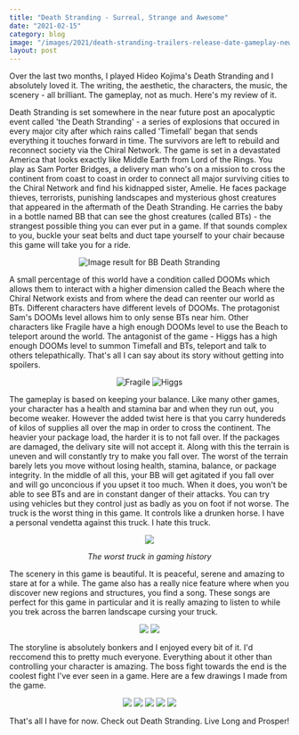 ```yaml
---
title: "Death Stranding - Surreal, Strange and Awesome"
date: "2021-02-15"
category: blog
image: "/images/2021/death-stranding-trailers-release-date-gameplay-news.jpg"+
layout: post
---
```


Over the last two months, I played Hideo Kojima's Death Stranding and I absolutely loved it. The writing, the aesthetic, the characters, the music, the scenery - all brilliant. The gameplay, not as much. Here's my review of it.

Death Stranding is set somewhere in the near future post an apocalyptic event called 'the Death Stranding' - a series of explosions that occured in every major city after which rains called 'Timefall' began that sends everything it touches forward in time. The survivors are left to rebuild and reconnect society via the Chiral Network. The game is set in a devastated America that looks exactly like Middle Earth from Lord of the Rings. You play as Sam Porter Bridges, a delivery man who's on a mission to cross the continent from coast to coast in order to connect all major surviving cities to the Chiral Network and find his kidnapped sister, Amelie. He faces package thieves, terrorists, punishing landscapes and mysterious ghost creatures that appeared in the aftermath of the Death Stranding. He carries the baby in a bottle named BB that can see the ghost creatures (called BTs) - the strangest possible thing you can ever put in a game. If that sounds complex to you, buckle your seat belts and duct tape yourself to your chair because this game will take you for a ride.

<p align="center">
<img src='/images/2021/j9vkt9atc3z31.jpg' alt='Image result for BB Death Stranding'>
</p>

A small percentage of this world have a condition called DOOMs which allows them to interact with a higher dimension called the Beach where the Chiral Network exists and from where the dead can reenter our world as BTs. Different characters have different levels of DOOMs. The protagonist Sam's DOOMs level allows him to only sense BTs near him. Other characters like Fragile have a high enough DOOMs level to use the Beach to teleport around the world. The antagonist of the game - Higgs has a high enough DOOMs level to summon Timefall and BTs, teleport and talk to others telepathically. That's all I can say about its story without getting into spoilers.

<p align="center">
<img src='/images/2021/3601611-ds-episode0200001.jpg' alt='Fragile'>
    
<img src='/images/2021/01-11-2019-death-stranding-higgs-boss.jpg' alt='Higgs'>
</p>

The gameplay is based on keeping your balance. Like many other games, your character has a health and stamina bar and when they run out, you become weaker. However the added twist here is that you carry hundereds of kilos of supplies all over the map in order to cross the continent. The heavier your package load, the harder it is to not fall over. If the packages are damaged, the delivary site will not accept it. Along with this the terrain is uneven and will constantly try to make you fall over. The worst of the terrain barely lets you move without losing health, stamina, balance, or package integrity. In the middle of all this, your BB will get agitated if you fall over and will go unconcious if you upset it too much. When it does, you won't be able to see BTs and are in constant danger of their attacks. You can try using vehicles but they control just as badly as you on foot if not worse. The truck is the worst thing in this game. It controls like a drunken horse. I have a personal vendetta against this truck. I hate this truck.

<p align="center">
<img src='/images/2021/9397a-deathstrandingtgsgameplay.png'>
</p>

<p align="center"><i>The worst truck in gaming history</i></p>

The scenery in this game is beautiful. It is peaceful, serene and amazing to stare at for a while. The game also has a really nice feature where when you discover new regions and structures, you find a song. These songs are perfect for this game in particular and it is really amazing to listen to while you trek across the barren landscape cursing your truck.

<p align="center">
<img src='/images/2021/death-strandinge284a2_20201022191116.jpg'>
<img src='/images/2021/death-strandinge284a2_20201024154327-1.jpg'>
</p>

The storyline is absolutely bonkers and I enjoyed every bit of it. I'd reccomend this to pretty much everyone. Everything about it other than controlling your character is amazing. The boss fight towards the end is the coolest fight I've ever seen in a game. Here are a few drawings I made from the game.

<p align="center">
<img src='/images/2021/document_2021-02-15_131648-1.jpg'>

<img src='/images/2021/document_2021-02-15_131520-2.jpg'>

<img src='/images/2021/document_2021-02-15_131258-1.jpg'>

<img src='/images/2021/photo_2021-02-15_131147-1.jpg'>

<img src='/images/2021/photo_2020-10-21_212527-1-2.jpg'>
</p>

That's all I have for now. Check out Death Stranding. Live Long and Prosper!

